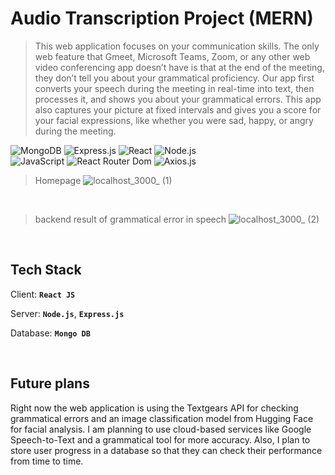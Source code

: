 # Audio Transcription Project (MERN)




>This web application focuses on your communication skills. The only web feature that Gmeet, Microsoft Teams, Zoom, or any other web video conferencing app doesn’t have is that at the end of the meeting, they don’t tell you about your grammatical proficiency. Our app first converts your speech during the meeting in real-time into text, then processes it, and shows you about your grammatical errors. This app also captures your picture at fixed intervals and gives you a score for your facial expressions, like whether you were sad, happy, or angry during the meeting.</b>


![MongoDB](https://img.shields.io/badge/MongoDB-%234ea94b.svg?style=flat-square&logo=mongodb&logoColor=white)
![Express.js](https://img.shields.io/badge/express.js-%23404d59.svg?style=flat-square&logo=express&logoColor=%2361DAFB)
![React](https://img.shields.io/badge/-React-61DAFB?style=flat-square&logo=react&logoColor=ffffff)
![Node.js](https://img.shields.io/badge/-Node.js-339933?style=flat-square&logo=Node.js&logoColor=A3DA8D)
<br>
![JavaScript](https://img.shields.io/badge/-JavaScript-%23F7DF1C?style=flat-square&logo=javascript&logoColor=000000&labelColor=%23F7DF1C&color=%23FFCE5A)
![React Router Dom](https://img.shields.io/badge/-React%20Router%20Dom-61DAFB?style=flat-square&logo=reactrouter)
![Axios.js](https://img.shields.io/badge/-Axios.js-61DAFB?style=flat-square&logo=react&logoColor=ffffff)
<br>


>Homepage</b>
![localhost_3000_ (1)](https://github.com/ak7270090/audio-transcription/assets/110425616/09d8f724-50f7-4058-9055-c25ff5fe2b7b)

<br>


>backend result of grammatical error in speech</b>
![localhost_3000_ (2)](https://github.com/ak7270090/audio-transcription/assets/110425616/7043ce92-756d-473a-b922-2b083b88b8b8)
<br>


## Tech Stack

Client: <b>`React JS`</b>

Server: <b>`Node.js`</b>, <b>`Express.js`</b>

Database: <b>`Mongo DB`</b>

<br>

## Future plans
Right now the web application is using the Textgears API for checking grammatical errors and an image classification model from Hugging Face for facial analysis. I am planning to use cloud-based services like Google Speech-to-Text and a grammatical tool for more accuracy. Also, I plan to store user progress in a database so that they can check their performance from time to time.
  
